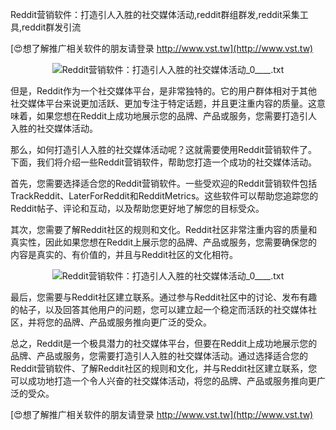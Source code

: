 Reddit营销软件：打造引人入胜的社交媒体活动,reddit群组群发,reddit采集工具,reddit群发引流

[😍想了解推广相关软件的朋友请登录 http://www.vst.tw](http://www.vst.tw)

 <center><img src="https://vst.tw/MP4/tuiguang/png/7.png" alt="Reddit营销软件：打造引人入胜的社交媒体活动_0____.txt"></center>

但是，Reddit作为一个社交媒体平台，是非常独特的。它的用户群体相对于其他社交媒体平台来说更加活跃、更加专注于特定话题，并且更注重内容的质量。这意味着，如果您想在Reddit上成功地展示您的品牌、产品或服务，您需要打造引人入胜的社交媒体活动。

那么，如何打造引人入胜的社交媒体活动呢？这就需要使用Reddit营销软件了。下面，我们将介绍一些Reddit营销软件，帮助您打造一个成功的社交媒体活动。

首先，您需要选择适合您的Reddit营销软件。一些受欢迎的Reddit营销软件包括TrackReddit、LaterForReddit和RedditMetrics。这些软件可以帮助您追踪您的Reddit帖子、评论和互动，以及帮助您更好地了解您的目标受众。

其次，您需要了解Reddit社区的规则和文化。Reddit社区非常注重内容的质量和真实性，因此如果您想在Reddit上展示您的品牌、产品或服务，您需要确保您的内容是真实的、有价值的，并且与Reddit社区的文化相符。

 <center><img src="https://vst.tw/MP4/tuiguang/png/6.png" alt="Reddit营销软件：打造引人入胜的社交媒体活动_0____.txt"></center>

最后，您需要与Reddit社区建立联系。通过参与Reddit社区中的讨论、发布有趣的帖子，以及回答其他用户的问题，您可以建立起一个稳定而活跃的社交媒体社区，并将您的品牌、产品或服务推向更广泛的受众。

总之，Reddit是一个极具潜力的社交媒体平台，但要在Reddit上成功地展示您的品牌、产品或服务，您需要打造引人入胜的社交媒体活动。通过选择适合您的Reddit营销软件、了解Reddit社区的规则和文化，并与Reddit社区建立联系，您可以成功地打造一个令人兴奋的社交媒体活动，将您的品牌、产品或服务推向更广泛的受众。

[😍想了解推广相关软件的朋友请登录 http://www.vst.tw](http://www.vst.tw)



